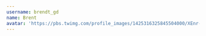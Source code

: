 ```yaml
---
username: brendt_gd
name: Brent
avatar: 'https://pbs.twimg.com/profile_images/1425316325845504000/XEnr-h2a_normal.png'
---
```

